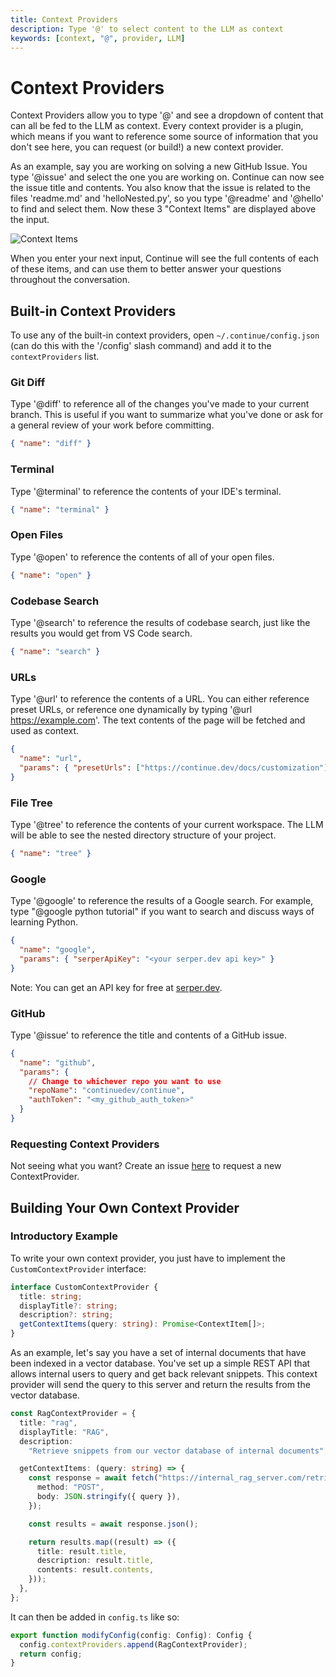 ```yaml
---
title: Context Providers
description: Type '@' to select content to the LLM as context
keywords: [context, "@", provider, LLM]
---
```


# Context Providers

Context Providers allow you to type '@' and see a dropdown of content that can all be fed to the LLM as context. Every context provider is a plugin, which means if you want to reference some source of information that you don't see here, you can request (or build!) a new context provider.

As an example, say you are working on solving a new GitHub Issue. You type '@issue' and select the one you are working on. Continue can now see the issue title and contents. You also know that the issue is related to the files 'readme.md' and 'helloNested.py', so you type '@readme' and '@hello' to find and select them. Now these 3 "Context Items" are displayed above the input.

![Context Items](/img/context-provider-example.png)

When you enter your next input, Continue will see the full contents of each of these items, and can use them to better answer your questions throughout the conversation.

## Built-in Context Providers

To use any of the built-in context providers, open `~/.continue/config.json` (can do this with the '/config' slash command) and add it to the `contextProviders` list.

### Git Diff

Type '@diff' to reference all of the changes you've made to your current branch. This is useful if you want to summarize what you've done or ask for a general review of your work before committing.

```json
{ "name": "diff" }
```

### Terminal

Type '@terminal' to reference the contents of your IDE's terminal.

```json
{ "name": "terminal" }
```

### Open Files

Type '@open' to reference the contents of all of your open files.

```json
{ "name": "open" }
```

### Codebase Search

Type '@search' to reference the results of codebase search, just like the results you would get from VS Code search.

```json
{ "name": "search" }
```

### URLs

Type '@url' to reference the contents of a URL. You can either reference preset URLs, or reference one dynamically by typing '@url https://example.com'. The text contents of the page will be fetched and used as context.

```json
{
  "name": "url",
  "params": { "presetUrls": ["https://continue.dev/docs/customization"] }
}
```

### File Tree

Type '@tree' to reference the contents of your current workspace. The LLM will be able to see the nested directory structure of your project.

```json
{ "name": "tree" }
```

### Google

Type '@google' to reference the results of a Google search. For example, type "@google python tutorial" if you want to search and discuss ways of learning Python.

```json
{
  "name": "google",
  "params": { "serperApiKey": "<your serper.dev api key>" }
}
```

Note: You can get an API key for free at [serper.dev](https://serper.dev).

### GitHub

Type '@issue' to reference the title and contents of a GitHub issue.

```json
{
  "name": "github",
  "params": {
    // Change to whichever repo you want to use
    "repoName": "continuedev/continue",
    "authToken": "<my_github_auth_token>"
  }
}
```

### Requesting Context Providers

Not seeing what you want? Create an issue [here](https://github.com/continuedev/continue/issues/new?assignees=TyDunn&labels=enhancement&projects=&template=feature-request-%F0%9F%92%AA.md&title=) to request a new ContextProvider.

## Building Your Own Context Provider

### Introductory Example

To write your own context provider, you just have to implement the `CustomContextProvider`
interface:

```typescript
interface CustomContextProvider {
  title: string;
  displayTitle?: string;
  description?: string;
  getContextItems(query: string): Promise<ContextItem[]>;
}
```

As an example, let's say you have a set of internal documents that have been indexed in a vector database. You've set up a simple REST API that allows internal users to query and get back relevant snippets. This context provider will send the query to this server and return the results from the vector database.

```typescript
const RagContextProvider = {
  title: "rag",
  displayTitle: "RAG",
  description:
    "Retrieve snippets from our vector database of internal documents",

  getContextItems: (query: string) => {
    const response = await fetch("https://internal_rag_server.com/retrieve", {
      method: "POST",
      body: JSON.stringify({ query }),
    });

    const results = await response.json();

    return results.map((result) => ({
      title: result.title,
      description: result.title,
      contents: result.contents,
    }));
  },
};
```

It can then be added in `config.ts` like so:

```typescript title="~/.continue/config.ts"
export function modifyConfig(config: Config): Config {
  config.contextProviders.append(RagContextProvider);
  return config;
}
```
